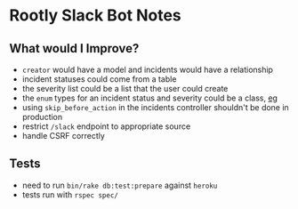 # Rootly Slack Bot Notes

## What would I Improve?

- `creator` would have a model and incidents would have a relationship
- incident statuses could come from a table
- the severity list could be a list that the user could create
- the `enum` types for an incident status and severity could be a class, [eg][enum]
- using `skip_before_action` in the incidents controller shouldn't be done in production
- restrict `/slack` endpoint to appropriate source
- handle CSRF correctly

## Tests

- need to run `bin/rake db:test:prepare` against `heroku`
- tests run with `rspec spec/`

<!-- references -->

[enum]: https://naturaily.com/blog/ruby-on-rails-enum
